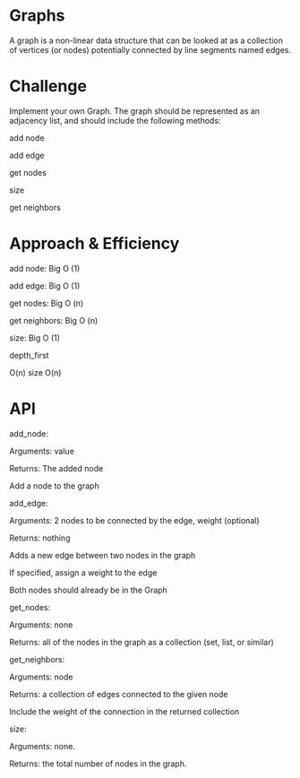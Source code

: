 # Graphs

A graph is a non-linear data structure that can be looked at as a collection of vertices (or nodes) potentially connected by line segments named edges.

# Challenge

Implement your own Graph. The graph should be represented as an adjacency list, and should include the following methods:

add node

add edge

get nodes 

size 

get neighbors

# Approach & Efficiency

add node: Big O (1)

add edge: Big O (1)

get nodes: Big O (n)

get neighbors: Big O (n)

size: Big O (1)

depth_first

O(n)
size O(n)

# API

add_node:

Arguments: value

Returns: The added node

Add a node to the graph

add_edge:

Arguments: 2 nodes to be connected by the edge, weight (optional)

Returns: nothing

Adds a new edge between two nodes in the graph

If specified, assign a weight to the edge

Both nodes should already be in the Graph

get_nodes:

Arguments: none

Returns: all of the nodes in the graph as a collection (set, 
list, or similar)

get_neighbors:

Arguments: node

Returns: a collection of edges connected to the given node

Include the weight of the connection in the returned collection

size:

Arguments: none.

Returns: the total number of nodes in the graph.